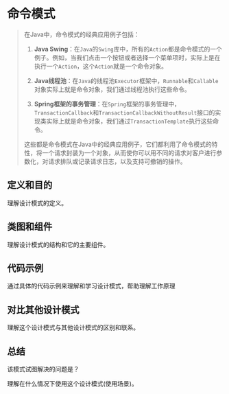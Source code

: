 # 命令模式

> 在Java中，命令模式的经典应用例子包括：
>
> 1. **Java Swing**：在`Java`的`Swing`库中，所有的`Action`都是命令模式的一个例子。例如，当我们点击一个按钮或者选择一个菜单项时，实际上是在执行一个`Action`，这个`Action`就是一个命令对象。
>
> 2. **Java线程池**：在`Java`的线程池`Executor`框架中，`Runnable`和`Callable`对象实际上就是命令对象，我们通过线程池执行这些命令。
>
> 3. **Spring框架的事务管理**：在`Spring`框架的事务管理中，`TransactionCallback`和`TransactionCallbackWithoutResult`接口的实现类实际上就是命令对象，我们通过`TransactionTemplate`执行这些命令。
>
> 这些都是命令模式在Java中的经典应用例子，它们都利用了命令模式的特性，将一个请求封装为一个对象，从而使你可以用不同的请求对客户进行参数化，对请求排队或记录请求日志，以及支持可撤销的操作。

## 定义和目的

理解设计模式的定义。

## 类图和组件

理解设计模式的结构和它的主要组件。

## 代码示例

通过具体的代码示例来理解和学习设计模式，帮助理解工作原理

## 对比其他设计模式

理解这个设计模式与其他设计模式的区别和联系。

## 总结

该模式试图解决的问题是？

理解在什么情况下使用这个设计模式(使用场景)。

